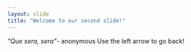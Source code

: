 ```yaml
---
layout: slide
title: "Welcome to our second slide!"
---
```

*"Que sera, sera"*- anonymous
Use the left arrow to go back!    
